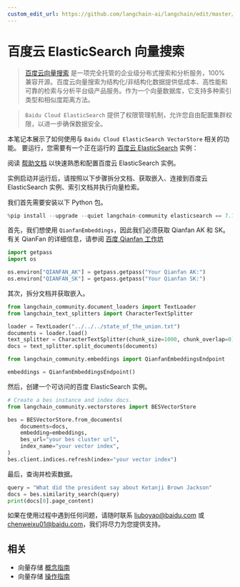 ```yaml
---
custom_edit_url: https://github.com/langchain-ai/langchain/edit/master/docs/docs/integrations/vectorstores/baiducloud_vector_search.ipynb
---
```


# 百度云 ElasticSearch 向量搜索

>[百度云向量搜索](https://cloud.baidu.com/doc/BES/index.html?from=productToDoc) 是一项完全托管的企业级分布式搜索和分析服务，100% 兼容开源。百度云向量搜索为结构化/非结构化数据提供低成本、高性能和可靠的检索与分析平台级产品服务。作为一个向量数据库，它支持多种索引类型和相似度距离方法。

>`Baidu Cloud ElasticSearch` 提供了权限管理机制，允许您自由配置集群权限，以进一步确保数据安全。

本笔记本展示了如何使用与 `Baidu Cloud ElasticSearch VectorStore` 相关的功能。
要运行，您需要有一个正在运行的 [百度云 ElasticSearch](https://cloud.baidu.com/product/bes.html) 实例：

阅读 [帮助文档](https://cloud.baidu.com/doc/BES/s/8llyn0hh4) 以快速熟悉和配置百度云 ElasticSearch 实例。

实例启动并运行后，请按照以下步骤拆分文档、获取嵌入、连接到百度云 ElasticSearch 实例、索引文档并执行向量检索。

我们首先需要安装以下 Python 包。

```python
%pip install --upgrade --quiet langchain-community elasticsearch == 7.11.0
```

首先，我们想使用 `QianfanEmbeddings`，因此我们必须获取 Qianfan AK 和 SK。有关 QianFan 的详细信息，请参阅 [百度 Qianfan 工作坊](https://cloud.baidu.com/product/wenxinworkshop)

```python
import getpass
import os

os.environ["QIANFAN_AK"] = getpass.getpass("Your Qianfan AK:")
os.environ["QIANFAN_SK"] = getpass.getpass("Your Qianfan SK:")
```

其次，拆分文档并获取嵌入。

```python
from langchain_community.document_loaders import TextLoader
from langchain_text_splitters import CharacterTextSplitter

loader = TextLoader("../../../state_of_the_union.txt")
documents = loader.load()
text_splitter = CharacterTextSplitter(chunk_size=1000, chunk_overlap=0)
docs = text_splitter.split_documents(documents)

from langchain_community.embeddings import QianfanEmbeddingsEndpoint

embeddings = QianfanEmbeddingsEndpoint()
```

然后，创建一个可访问的百度 ElasticSearch 实例。

```python
# Create a bes instance and index docs.
from langchain_community.vectorstores import BESVectorStore

bes = BESVectorStore.from_documents(
    documents=docs,
    embedding=embeddings,
    bes_url="your bes cluster url",
    index_name="your vector index",
)
bes.client.indices.refresh(index="your vector index")
```

最后，查询并检索数据。

```python
query = "What did the president say about Ketanji Brown Jackson"
docs = bes.similarity_search(query)
print(docs[0].page_content)
```

如果在使用过程中遇到任何问题，请随时联系 <liuboyao@baidu.com> 或 <chenweixu01@baidu.com>，我们将尽力为您提供支持。

## 相关

- 向量存储 [概念指南](/docs/concepts/#vector-stores)
- 向量存储 [操作指南](/docs/how_to/#vector-stores)